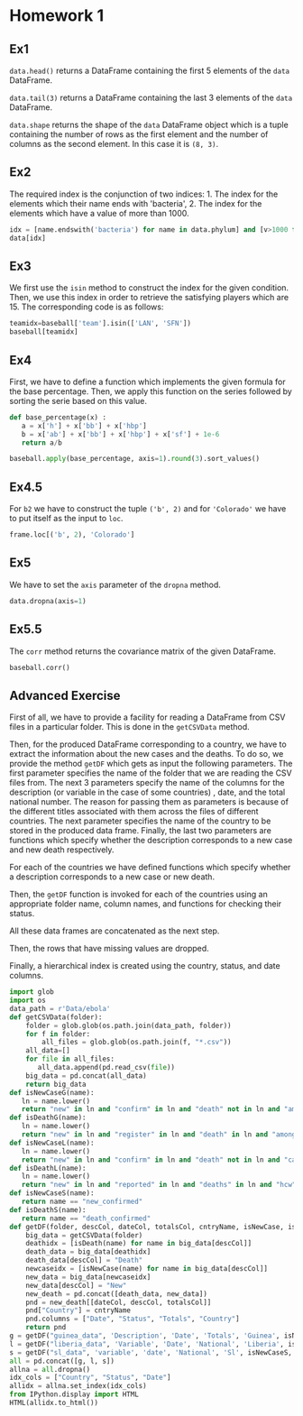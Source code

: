Homework 1
==========

Ex1
---
`data.head()` returns a DataFrame containing the first 5 elements of the `data` DataFrame.

`data.tail(3)` returns a DataFrame containing the last 3 elements of the `data` DataFrame.

`data.shape` returns the shape of the `data` DataFrame object which is a tuple containing 
the number of rows as the first element and the number of columns as the second element. 
In this case it is `(8, 3)`.

Ex2
---
The required index is the conjunction of two indices: 1. The index for the elements which 
their name ends with 'bacteria', 2. The index for the elements which have a value of more
than 1000.
```python
idx = [name.endswith('bacteria') for name in data.phylum] and [v>1000 for v in data.value]
data[idx]
```

Ex3
---
We first use the `isin` method to construct the index for the given condition. Then, we use
this index in order to retrieve the satisfying players which are 15. The corresponding code
is as follows:

```python
teamidx=baseball['team'].isin(['LAN', 'SFN'])
baseball[teamidx]
```

Ex4
---
First, we have to define a function which implements the given formula for the base percentage.
Then, we apply this function on the series followed by sorting the serie based on this value.

```python
def base_percentage(x) :
   a = x['h'] + x['bb'] + x['hbp']
   b = x['ab'] + x['bb'] + x['hbp'] + x['sf'] + 1e-6
   return a/b

baseball.apply(base_percentage, axis=1).round(3).sort_values()
```

Ex4.5
---
For `b2` we have to construct the tuple `('b', 2)` and for `'Colorado'` we have to put itself
as the input to `loc`.

```python
frame.loc[('b', 2), 'Colorado']
```

Ex5
---
We have to set the `axis` parameter of the `dropna` method.
```python
data.dropna(axis=1)
```

Ex5.5
---
The `corr` method returns the covariance matrix of the given DataFrame.
```python
baseball.corr()
```

Advanced Exercise
---
First of all, we have to provide a facility for reading a DataFrame from CSV files in a particular folder.
This is done in the `getCSVData` method.

Then, for the produced DataFrame corresponding to a country, we have to extract the information about the new cases and the deaths.
To do so, we provide the method `getDF` which gets as input the following parameters. The first
parameter specifies the name of the folder that we are reading the CSV files from.
The next 3 parameters specify the name of the columns for the description (or variable in the case of some countries) ,
date, and the total national number. The reason for passing them as parameters is because of the different titles associated with them
across the files of different countries. The next parameter specifies the name of the country to be stored in the produced
data frame. Finally, the last two parameters are functions which specify whether the description corresponds to a new case and new death respectively.

For each of the countries we have defined functions which specify whether a description corresponds to a new case or new death.

Then, the `getDF` function is invoked for each of the countries using an appropriate folder name, column names, and functions for checking their status.

All these data frames are concatenated as the next step. 

Then, the rows that have missing values are dropped.

Finally, a hierarchical index is created using the country, status, and date columns.

```python
import glob
import os
data_path = r'Data/ebola'
def getCSVData(folder):  
    folder = glob.glob(os.path.join(data_path, folder))
    for f in folder:
        all_files = glob.glob(os.path.join(f, "*.csv"))
    all_data=[]
    for file in all_files:
       all_data.append(pd.read_csv(file))
    big_data = pd.concat(all_data)
    return big_data
def isNewCaseG(name):
   ln = name.lower()
   return "new" in ln and "confirm" in ln and "death" not in ln and "among" not in ln
def isDeathG(name):
   ln = name.lower()
   return "new" in ln and "register" in ln and "death" in ln and "among" not in ln and "(" not in ln
def isNewCaseL(name):
   ln = name.lower()
   return "new" in ln and "confirm" in ln and "death" not in ln and "case" in ln
def isDeathL(name):
   ln = name.lower()
   return "new" in ln and "reported" in ln and "deaths" in ln and "hcw" not in ln
def isNewCaseS(name):
   return name == "new_confirmed"
def isDeathS(name):
   return name == "death_confirmed"
def getDF(folder, descCol, dateCol, totalsCol, cntryName, isNewCase, isDeath):
    big_data = getCSVData(folder)
    deathidx = [isDeath(name) for name in big_data[descCol]]
    death_data = big_data[deathidx]
    death_data[descCol] = "Death"
    newcaseidx = [isNewCase(name) for name in big_data[descCol]]
    new_data = big_data[newcaseidx]
    new_data[descCol] = "New"
    new_death = pd.concat([death_data, new_data])
    pnd = new_death[[dateCol, descCol, totalsCol]]
    pnd["Country"] = cntryName
    pnd.columns = ["Date", "Status", "Totals", "Country"]
    return pnd
g = getDF("guinea_data", 'Description', 'Date', 'Totals', 'Guinea', isNewCaseG, isDeathG)
l = getDF("liberia_data", 'Variable', 'Date', 'National', 'Liberia', isNewCaseL, isDeathL)
s = getDF("sl_data", 'variable', 'date', 'National', 'Sl', isNewCaseS, isDeathS)
all = pd.concat([g, l, s])
allna = all.dropna()
idx_cols = ["Country", "Status", "Date"]
allidx = allna.set_index(idx_cols)
from IPython.display import HTML
HTML(allidx.to_html())
```
